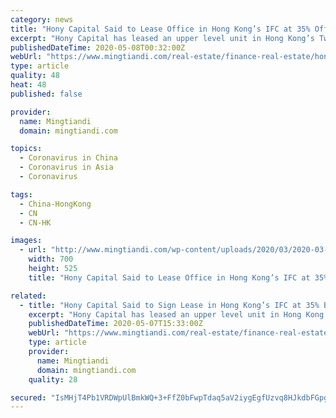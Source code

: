```yaml
---
category: news
title: "Hony Capital Said to Lease Office in Hong Kong’s IFC at 35% Off 2017 Rates"
excerpt: "Hony Capital has leased an upper level unit in Hong Kong’s Two IFC for HK$130 ($17) per square foot per month, a price which is 35% lower than 2017 levels."
publishedDateTime: 2020-05-08T00:32:00Z
webUrl: "https://www.mingtiandi.com/real-estate/finance-real-estate/hony-capital-leases-unit-in-hong-kongs-ifc-at-35-discount/"
type: article
quality: 48
heat: 48
published: false

provider:
  name: Mingtiandi
  domain: mingtiandi.com

topics:
  - Coronavirus in China
  - Coronavirus in Asia
  - Coronavirus

tags:
  - China-HongKong
  - CN
  - CN-HK

images:
  - url: "http://www.mingtiandi.com/wp-content/uploads/2020/03/2020-03-24-IFC-image.jpg"
    width: 700
    height: 525
    title: "Hony Capital Said to Lease Office in Hong Kong’s IFC at 35% Off 2017 Rates"

related:
  - title: "Hony Capital Said to Sign Lease in Hong Kong’s IFC at 35% Below 2017 Levels"
    excerpt: "Hony Capital has leased an upper level unit in Hong Kong’s Two IFC for HK$130 ($17) per square foot per month, a price which is 35% lower than 2017 levels."
    publishedDateTime: 2020-05-07T15:33:00Z
    webUrl: "https://www.mingtiandi.com/real-estate/finance-real-estate/hony-capital-leases-unit-in-hong-kongs-ifc-at-35-discount/"
    type: article
    provider:
      name: Mingtiandi
      domain: mingtiandi.com
    quality: 28

secured: "IsMHjT4Pb1VRDWpUlBmkWQ+3+FfZ0bFwpTdaq5aV2iygEgfUzvq8HJkdbFGpgBDAFF4J329vzfMzZB2LXczbwFfAnVCi0o4GKssM/ZWk5aZNeX0FXFqg6XxqVzasw8xJqKxmsjMggKn6twZ+0J1v/QbazOAbIzz8qQbtjtxGG5Zg9JvCUNZwclKwgZxL6r6L2PRvedEkQ8Ym+02acC8sTL6FBGBPJF54oSEyLpolmyNrlLt80Yovxo+A8z1Rnhd7FGQCSpcb2ZPNRb2BNIpKFC2mEVvHgpwOLetxzTC+EI+x8P1671uhqfBMIgfqZkIyYyZgGP1+Ft37GCGUCTBgGFYROJoKK8yuUTnhJmyEslpub374MFMlv3SqcwgapEXNNwdQNE+gZYr32otO7XikRtRM3lyUqFibr2hFaP3NzImrYgAeKWt1FRR8oEg+Y3B5vgwOGadv7vYVQcxpfXHBqO0ZMP9Qm5LKuDtRY2pNc60=;SXl5c/NExCBP3ZiuzYOqUw=="
---
```


